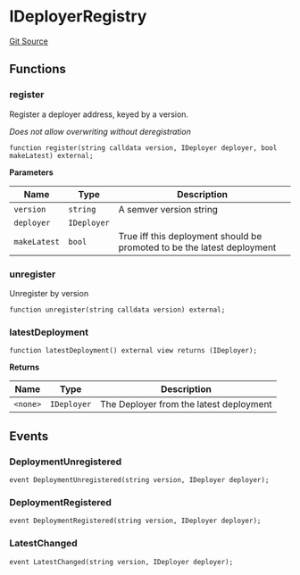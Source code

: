 # IDeployerRegistry
[Git Source](https://github.com/larrythecucumber321/protocol/blob/77d337b8595ba96d069ded321419b36a61984170/contracts/interfaces/IDeployerRegistry.sol)


## Functions
### register

Register a deployer address, keyed by a version.

*Does not allow overwriting without deregistration*


```solidity
function register(string calldata version, IDeployer deployer, bool makeLatest) external;
```
**Parameters**

|Name|Type|Description|
|----|----|-----------|
|`version`|`string`|A semver version string|
|`deployer`|`IDeployer`||
|`makeLatest`|`bool`|True iff this deployment should be promoted to be the latest deployment|


### unregister

Unregister by version


```solidity
function unregister(string calldata version) external;
```

### latestDeployment


```solidity
function latestDeployment() external view returns (IDeployer);
```
**Returns**

|Name|Type|Description|
|----|----|-----------|
|`<none>`|`IDeployer`|The Deployer from the latest deployment|


## Events
### DeploymentUnregistered

```solidity
event DeploymentUnregistered(string version, IDeployer deployer);
```

### DeploymentRegistered

```solidity
event DeploymentRegistered(string version, IDeployer deployer);
```

### LatestChanged

```solidity
event LatestChanged(string version, IDeployer deployer);
```

